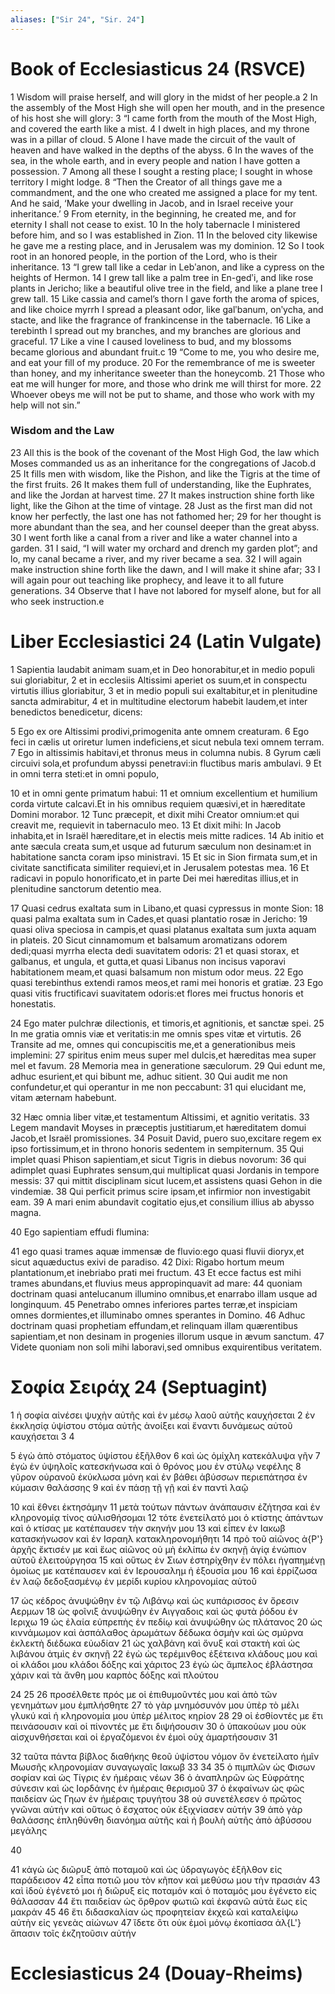 ```yaml
---
aliases: ["Sir 24", "Sir. 24"]
---
```



# Book of Ecclesiasticus 24 (RSVCE)

1 Wisdom will praise herself, and will glory in the midst of her people.a
2 In the assembly of the Most High she will open her mouth, and in the presence of his host she will glory:
3 “I came forth from the mouth of the Most High, and covered the earth like a mist.
4 I dwelt in high places, and my throne was in a pillar of cloud.
5 Alone I have made the circuit of the vault of heaven and have walked in the depths of the abyss.
6 In the waves of the sea, in the whole earth, and in every people and nation I have gotten a possession.
7 Among all these I sought a resting place; I sought in whose territory I might lodge.
8 “Then the Creator of all things gave me a commandment, and the one who created me assigned a place for my tent. And he said, ‘Make your dwelling in Jacob, and in Israel receive your inheritance.’
9 From eternity, in the beginning, he created me, and for eternity I shall not cease to exist.
10 In the holy tabernacle I ministered before him, and so I was established in Zion.
11 In the beloved city likewise he gave me a resting place, and in Jerusalem was my dominion.
12 So I took root in an honored people, in the portion of the Lord, who is their inheritance.
13 “I grew tall like a cedar in Lebʹanon, and like a cypress on the heights of Hermon.
14 I grew tall like a palm tree in En-gedʹi, and like rose plants in Jericho; like a beautiful olive tree in the field, and like a plane tree I grew tall.
15 Like cassia and camel’s thorn I gave forth the aroma of spices, and like choice myrrh I spread a pleasant odor, like galʹbanum, onʹycha, and stacte, and like the fragrance of frankincense in the tabernacle.
16 Like a terebinth I spread out my branches, and my branches are glorious and graceful.
17 Like a vine I caused loveliness to bud, and my blossoms became glorious and abundant fruit.c
19 “Come to me, you who desire me, and eat your fill of my produce.
20 For the remembrance of me is sweeter than honey, and my inheritance sweeter than the honeycomb.
21 Those who eat me will hunger for more, and those who drink me will thirst for more.
22 Whoever obeys me will not be put to shame, and those who work with my help will not sin.”
### Wisdom and the Law
23 All this is the book of the covenant of the Most High God, the law which Moses commanded us as an inheritance for the congregations of Jacob.d
25 It fills men with wisdom, like the Pishon, and like the Tigris at the time of the first fruits.
26 It makes them full of understanding, like the Euphrates, and like the Jordan at harvest time.
27 It makes instruction shine forth like light, like the Gihon at the time of vintage.
28 Just as the first man did not know her perfectly, the last one has not fathomed her;
29 for her thought is more abundant than the sea, and her counsel deeper than the great abyss.
30 I went forth like a canal from a river and like a water channel into a garden.
31 I said, “I will water my orchard and drench my garden plot”; and lo, my canal became a river, and my river became a sea.
32 I will again make instruction shine forth like the dawn, and I will make it shine afar;
33 I will again pour out teaching like prophecy, and leave it to all future generations.
34 Observe that I have not labored for myself alone, but for all who seek instruction.e


# Liber Ecclesiastici 24 (Latin Vulgate)

1 Sapientia laudabit animam suam,et in Deo honorabitur,et in medio populi sui gloriabitur,
2 et in ecclesiis Altissimi aperiet os suum,et in conspectu virtutis illius gloriabitur,
3 et in medio populi sui exaltabitur,et in plenitudine sancta admirabitur,
4 et in multitudine electorum habebit laudem,et inter benedictos benedicetur, dicens:

5 Ego ex ore Altissimi prodivi,primogenita ante omnem creaturam.
6 Ego feci in cælis ut oriretur lumen indeficiens,et sicut nebula texi omnem terram.
7 Ego in altissimis habitavi,et thronus meus in columna nubis.
8 Gyrum cæli circuivi sola,et profundum abyssi penetravi:in fluctibus maris ambulavi.
9 Et in omni terra steti:et in omni populo,

10 et in omni gente primatum habui:
11 et omnium excellentium et humilium corda virtute calcavi.Et in his omnibus requiem quæsivi,et in hæreditate Domini morabor.
12 Tunc præcepit, et dixit mihi Creator omnium:et qui creavit me, requievit in tabernaculo meo.
13 Et dixit mihi: In Jacob inhabita,et in Israël hæreditare,et in electis meis mitte radices.
14 Ab initio et ante sæcula creata sum,et usque ad futurum sæculum non desinam:et in habitatione sancta coram ipso ministravi.
15 Et sic in Sion firmata sum,et in civitate sanctificata similiter requievi,et in Jerusalem potestas mea.
16 Et radicavi in populo honorificato,et in parte Dei mei hæreditas illius,et in plenitudine sanctorum detentio mea.

17 Quasi cedrus exaltata sum in Libano,et quasi cypressus in monte Sion:
18 quasi palma exaltata sum in Cades,et quasi plantatio rosæ in Jericho:
19 quasi oliva speciosa in campis,et quasi platanus exaltata sum juxta aquam in plateis.
20 Sicut cinnamomum et balsamum aromatizans odorem dedi;quasi myrrha electa dedi suavitatem odoris:
21 et quasi storax, et galbanus, et ungula, et gutta,et quasi Libanus non incisus vaporavi habitationem meam,et quasi balsamum non mistum odor meus.
22 Ego quasi terebinthus extendi ramos meos,et rami mei honoris et gratiæ.
23 Ego quasi vitis fructificavi suavitatem odoris:et flores mei fructus honoris et honestatis.

24 Ego mater pulchræ dilectionis, et timoris,et agnitionis, et sanctæ spei.
25 In me gratia omnis viæ et veritatis:in me omnis spes vitæ et virtutis.
26 Transite ad me, omnes qui concupiscitis me,et a generationibus meis implemini:
27 spiritus enim meus super mel dulcis,et hæreditas mea super mel et favum.
28 Memoria mea in generatione sæculorum.
29 Qui edunt me, adhuc esurient,et qui bibunt me, adhuc sitient.
30 Qui audit me non confundetur,et qui operantur in me non peccabunt:
31 qui elucidant me, vitam æternam habebunt.

32 Hæc omnia liber vitæ,et testamentum Altissimi, et agnitio veritatis.
33 Legem mandavit Moyses in præceptis justitiarum,et hæreditatem domui Jacob,et Israël promissiones.
34 Posuit David, puero suo,excitare regem ex ipso fortissimum,et in throno honoris sedentem in sempiternum.
35 Qui implet quasi Phison sapientiam,et sicut Tigris in diebus novorum:
36 qui adimplet quasi Euphrates sensum,qui multiplicat quasi Jordanis in tempore messis:
37 qui mittit disciplinam sicut lucem,et assistens quasi Gehon in die vindemiæ.
38 Qui perficit primus scire ipsam,et infirmior non investigabit eam.
39 A mari enim abundavit cogitatio ejus,et consilium illius ab abysso magna.

40 Ego sapientiam effudi flumina:

41 ego quasi trames aquæ immensæ de fluvio:ego quasi fluvii dioryx,et sicut aquæductus exivi de paradiso.
42 Dixi: Rigabo hortum meum plantationum,et inebriabo prati mei fructum.
43 Et ecce factus est mihi trames abundans,et fluvius meus appropinquavit ad mare:
44 quoniam doctrinam quasi antelucanum illumino omnibus,et enarrabo illam usque ad longinquum.
45 Penetrabo omnes inferiores partes terræ,et inspiciam omnes dormientes,et illuminabo omnes sperantes in Domino.
46 Adhuc doctrinam quasi prophetiam effundam,et relinquam illam quærentibus sapientiam,et non desinam in progenies illorum usque in ævum sanctum.
47 Videte quoniam non soli mihi laboravi,sed omnibus exquirentibus veritatem.


# Σοφία Σειράχ 24 (Septuagint)

1 ἡ σοφία αἰνέσει ψυχὴν αὐτῆς καὶ ἐν μέσῳ λαοῦ αὐτῆς καυχήσεται
2 ἐν ἐκκλησίᾳ ὑψίστου στόμα αὐτῆς ἀνοίξει καὶ ἔναντι δυνάμεως αὐτοῦ καυχήσεται
3 
4

5 ἐγὼ ἀπὸ στόματος ὑψίστου ἐξῆλθον
6 καὶ ὡς ὁμίχλη κατεκάλυψα γῆν
7 ἐγὼ ἐν ὑψηλοῖς κατεσκήνωσα καὶ ὁ θρόνος μου ἐν στύλῳ νεφέλης
8 γῦρον οὐρανοῦ ἐκύκλωσα μόνη καὶ ἐν βάθει ἀβύσσων περιεπάτησα ἐν κύμασιν θαλάσσης
9 καὶ ἐν πάσῃ τῇ γῇ καὶ ἐν παντὶ λαῷ

10 καὶ ἔθνει ἐκτησάμην
11 μετὰ τούτων πάντων ἀνάπαυσιν ἐζήτησα καὶ ἐν κληρονομίᾳ τίνος αὐλισθήσομαι
12 τότε ἐνετείλατό μοι ὁ κτίστης ἁπάντων καὶ ὁ κτίσας με κατέπαυσεν τὴν σκηνήν μου
13 καὶ εἶπεν ἐν Ιακωβ κατασκήνωσον καὶ ἐν Ισραηλ κατακληρονομήθητι
14 πρὸ τοῦ αἰῶνος ἀ{P'} ἀρχῆς ἔκτισέν με καὶ ἕως αἰῶνος οὐ μὴ ἐκλίπω ἐν σκηνῇ ἁγίᾳ ἐνώπιον αὐτοῦ ἐλειτούργησα
15 καὶ οὕτως ἐν Σιων ἐστηρίχθην ἐν πόλει ἠγαπημένῃ ὁμοίως με κατέπαυσεν καὶ ἐν Ιερουσαλημ ἡ ἐξουσία μου
16 καὶ ἐρρίζωσα ἐν λαῷ δεδοξασμένῳ ἐν μερίδι κυρίου κληρονομίας αὐτοῦ

17 ὡς κέδρος ἀνυψώθην ἐν τῷ Λιβάνῳ καὶ ὡς κυπάρισσος ἐν ὄρεσιν Αερμων
18 ὡς φοῖνιξ ἀνυψώθην ἐν Αιγγαδοις καὶ ὡς φυτὰ ῥόδου ἐν Ιεριχω
19 ὡς ἐλαία εὐπρεπὴς ἐν πεδίῳ καὶ ἀνυψώθην ὡς πλάτανος
20 ὡς κιννάμωμον καὶ ἀσπάλαθος ἀρωμάτων δέδωκα ὀσμὴν καὶ ὡς σμύρνα ἐκλεκτὴ διέδωκα εὐωδίαν
21 ὡς χαλβάνη καὶ ὄνυξ καὶ στακτὴ καὶ ὡς λιβάνου ἀτμὶς ἐν σκηνῇ
22 ἐγὼ ὡς τερέμινθος ἐξέτεινα κλάδους μου καὶ οἱ κλάδοι μου κλάδοι δόξης καὶ χάριτος
23 ἐγὼ ὡς ἄμπελος ἐβλάστησα χάριν καὶ τὰ ἄνθη μου καρπὸς δόξης καὶ πλούτου

24 
25 
26 προσέλθετε πρός με οἱ ἐπιθυμοῦντές μου καὶ ἀπὸ τῶν γενημάτων μου ἐμπλήσθητε
27 τὸ γὰρ μνημόσυνόν μου ὑπὲρ τὸ μέλι γλυκύ καὶ ἡ κληρονομία μου ὑπὲρ μέλιτος κηρίον
28 
29 οἱ ἐσθίοντές με ἔτι πεινάσουσιν καὶ οἱ πίνοντές με ἔτι διψήσουσιν
30 ὁ ὑπακούων μου οὐκ αἰσχυνθήσεται καὶ οἱ ἐργαζόμενοι ἐν ἐμοὶ οὐχ ἁμαρτήσουσιν
31

32 ταῦτα πάντα βίβλος διαθήκης θεοῦ ὑψίστου νόμον ὃν ἐνετείλατο ἡμῖν Μωυσῆς κληρονομίαν συναγωγαῖς Ιακωβ
33 
34 
35 ὁ πιμπλῶν ὡς Φισων σοφίαν καὶ ὡς Τίγρις ἐν ἡμέραις νέων
36 ὁ ἀναπληρῶν ὡς Εὐφράτης σύνεσιν καὶ ὡς Ιορδάνης ἐν ἡμέραις θερισμοῦ
37 ὁ ἐκφαίνων ὡς φῶς παιδείαν ὡς Γηων ἐν ἡμέραις τρυγήτου
38 οὐ συνετέλεσεν ὁ πρῶτος γνῶναι αὐτήν καὶ οὕτως ὁ ἔσχατος οὐκ ἐξιχνίασεν αὐτήν
39 ἀπὸ γὰρ θαλάσσης ἐπληθύνθη διανόημα αὐτῆς καὶ ἡ βουλὴ αὐτῆς ἀπὸ ἀβύσσου μεγάλης

40

41 κἀγὼ ὡς διῶρυξ ἀπὸ ποταμοῦ καὶ ὡς ὑδραγωγὸς ἐξῆλθον εἰς παράδεισον
42 εἶπα ποτιῶ μου τὸν κῆπον καὶ μεθύσω μου τὴν πρασιάν
43 καὶ ἰδοὺ ἐγένετό μοι ἡ διῶρυξ εἰς ποταμόν καὶ ὁ ποταμός μου ἐγένετο εἰς θάλασσαν
44 ἔτι παιδείαν ὡς ὄρθρον φωτιῶ καὶ ἐκφανῶ αὐτὰ ἕως εἰς μακράν
45 
46 ἔτι διδασκαλίαν ὡς προφητείαν ἐκχεῶ καὶ καταλείψω αὐτὴν εἰς γενεὰς αἰώνων
47 ἴδετε ὅτι οὐκ ἐμοὶ μόνῳ ἐκοπίασα ἀλ{L'} ἅπασιν τοῖς ἐκζητοῦσιν αὐτήν


# Ecclesiasticus 24 (Douay-Rheims)

